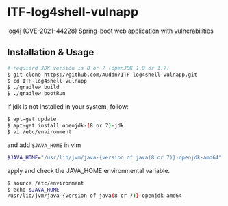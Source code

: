# ITF-log4shell-vulnapp
log4j (CVE-2021-44228) Spring-boot web application with vulnerabilities
## Installation & Usage
```bash
# requierd JDK version is 8 or 7 (openJDK 1.8 or 1.7)
$ git clone https://github.com/Auddn/ITF-log4shell-vulnapp.git
$ cd ITF-log4shell-vulnapp
$ ./gradlew build
$ ./gradlew bootRun
```

If jdk is not installed in your system, follow:

```bash
$ apt-get update
$ apt-get install openjdk-(8 or 7)-jdk
$ vi /etc/environment
```

and add `$JAVA_HOME` in vim

```bash
$JAVA_HOME="/usr/lib/jvm/java-{version of java(8 or 7)}-openjdk-amd64"
```

apply and check the JAVA_HOME environmental variable.

```bash
$ source /etc/environment
$ echo $JAVA_HOME
/usr/lib/jvm/java-{version of java(8 or 7)}-openjdk-amd64
```
